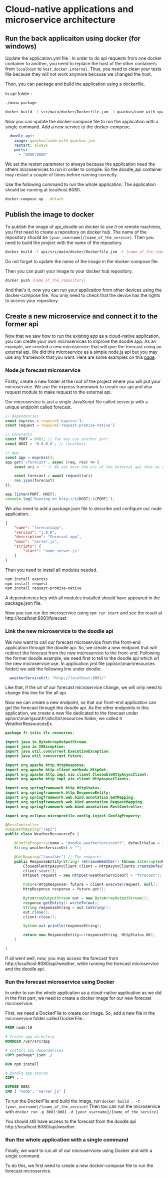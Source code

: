 # Cloud-native applications and microservice architecture

## Run the back applicaiton using docker (for windows)

Update the application.yml file :
In order to do api requests from one docker container to another, you need to replace the host of the other containers
from ```localhost``` to ```host.docker.internal```.
Thus, you need to clean your tests file because they will not work anymore because we changed the host.

Then, you can package and build the application using a dockerfile.

In api folder :
```sh
./mvnw package

docker build -f src/main/docker/Dockerfile.jvm -t quarkus/code-with-quarkus-jvm .
```

Now you can update the docker-compose file to run the application with a single command.
Add a new service to the docker-compose.
```yaml
  doodle_api:
    image: quarkus/code-with-quarkus-jvm
    restart: always
    ports:
      - "8080:8080"
```

We set the restart parameter to always because the application need the others microservices to run in order to compile.
So the doodle_api container may restart a couple of times before running correctly.

Use the following command to run the whole application. The application should be running at localhost:8080.
```sh
docker-compose up --detach
```

## Publish the image to docker

To publish the image of api_doodle on docker to use it on remote machines, you first need to create a repository on docker hub.
The name of the repository should be ```[your_username]/[name_of_the_service]```.
Then you need to build the project with the name of the repository.

```sh
docker build -f api/src/main/docker/Dockerfile.jvm -t [name_of_the_repository] .
```

Do not forget to update the name of the image in the docker-compose file.

Then you can push your image to your docker hub repository.

```sh
docker push [name_of_the_repository]
```

And that's it, now you can run your application from other devices using the docker-compose file. You only need to check that the device has the rights to access your repository.

## Create a new microservice and connect it to the former api

Now that we saw how to run the existing app as a cloud-native application, you can create your own microservices to improve the doodle app.
As an example, we created a new microservice that will give the forecast using an external api.
We did this microservice as a simple node.js api but you may use any framework that you want.
Here are some examples on this [page](https://medium.com/microservices-architecture/top-10-microservices-framework-for-2020-eefb5e66d1a2).

### Node.js forecast microservice

Firstly, create a new folder at the root of the project where you will put your microservice.
We use the express framework to create our api and also request module to make request to the external api.

Our microservice is just a single JavaScript file called server.js with a unique endpoint called forecast.

```js
// Dependencies
const express = require('express');
const request = require('request-promise-native')

// Constants
const PORT = 8081; // You may use another port
const HOST = '0.0.0.0'; // localhost

// App
const app = express();
app.get('/forecast', async (req, res) => {
    const uri = '' // We set here the uri of the external api that we call

    const forecast = await request(uri)
    res.json(forecast)
});

app.listen(PORT, HOST);
console.log(`Running on http://${HOST}:${PORT}`);
```

We also need to add a package.json file to describe and configure our node application.

```json
{
    "name": "forecastapp",
    "version": "1.0.0",
    "description": "Forecast app",
    "main": "server.js",
    "scripts": {
        "start": "node server.js"
    }
}
```

Then you need to install all modules needed.

```sh
npm install express
npm install request
npm install request-promise-native
```

A dependencies key with all modules installed should have appeared in the package.json file.

Now you can run the microservice using ```npm run start``` and see the result at http://localhost:8081/forecast

### Link the new microservice to the doodle api

We now want to call our forecast microservice from the front-end application through the doodle api. So, we create a new endpoint that will redirect the forecast from the new microservice to the front-end.
Following the former doodle example, we need first to tell to the doodle api which url the new microservice use.
In application.yml file (api\src\main\resources folder) we add the following line under doodle:

```yml
  weatherServiceUrl: "http://localhost:8081/"
```

Like that, if the url of our forecast microservice change, we will only need to change this line for the all api. 

Now we can create a new endpoint, so that our front-end application can get the forecast through the doodle api.
As the other endpoints in this application, we create a new file dedicated to the forecast under api\src\main\java\fr\istic\tlc\resources folder, we called it WeatherRessourcesEx.


```java
package fr.istic.tlc.resources;

import java.io.ByteArrayOutputStream;
import java.io.IOException;
import java.util.concurrent.ExecutionException;
import java.util.concurrent.Future;

import org.apache.http.HttpResponse;
import org.apache.http.client.methods.HttpGet;
import org.apache.http.impl.nio.client.CloseableHttpAsyncClient;
import org.apache.http.impl.nio.client.HttpAsyncClients;

import org.springframework.http.HttpStatus;
import org.springframework.http.ResponseEntity;
import org.springframework.web.bind.annotation.GetMapping;
import org.springframework.web.bind.annotation.RequestMapping;
import org.springframework.web.bind.annotation.RestController;

import org.eclipse.microprofile.config.inject.ConfigProperty;

@RestController
@RequestMapping("/api")
public class WeatherRessourceEx {

    @ConfigProperty(name = "doodle.weatherServiceUrl", defaultValue = "http://localhost:8081/") // Here we collect the url of our forecast microservice from the application.yml file
    String weatherServiceUrl = "";

    @GetMapping("/weather") // The endpoint
    public ResponseEntity<String> retrieveWeather() throws InterruptedException, ExecutionException, IOException {
        CloseableHttpAsyncClient client = HttpAsyncClients.createDefault();
        client.start();
        HttpGet request = new HttpGet(weatherServiceUrl + "forecast");

        Future<HttpResponse> future = client.execute(request, null);
        HttpResponse response = future.get();

        ByteArrayOutputStream out = new ByteArrayOutputStream();
        response.getEntity().writeTo(out);
        String responseString = out.toString();
        out.close();
        client.close();

        System.out.println(responseString);

        return new ResponseEntity<>(responseString, HttpStatus.OK);
    }

}
```

If all went well, now, you may access the forecast from http://localhost:8080/api/weather, while running the forecast microservice and the doodle api.

### Run the forecast microservice using Docker

In order to run the whole application as a cloud-native application as we did in the first part, we need to create a docker image for our new forecast microservice.

First, we need a DockerFile to create our image. So, add a new file in the microservice folder called DockerFile :

```DockerFile
FROM node:10

# Create app directory
WORKDIR /usr/src/app

# Install app dependencies
COPY package*.json ./

RUN npm install

# Bundle app source
COPY . .

EXPOSE 8081
CMD [ "node", "server.js" ]
```

To run the DockerFile and build the image, run ```docker build . -t [your_username]/[name_of_the_service]```
Then tou can run the microservice with ```docker run -p 8081:8081 -d [your_username]/[name_of_the_service]```

You should still have access to the forecast from the doodle api http://localhost:8080/api/weather.

### Run the whole application with a single command

Finally, we want to run all of our microservices using Docker and with a single command.

To do this, we first need to create a new docker-compose file to run the forecast microservice.




<!--
```shell script
docker-compose -f api/docker-compose.yaml -f forecastapi/docker-compose.yaml up -d
docker-compose -f api/docker-compose.yaml -f forecastapi/docker-compose.yaml down
``` -->
